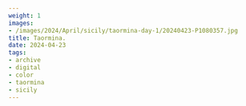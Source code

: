 ```yaml
---
weight: 1
images:
- /images/2024/April/sicily/taormina-day-1/20240423-P1080357.jpg
title: Taormina.
date: 2024-04-23
tags:
- archive
- digital
- color
- taormina
- sicily
---
```


